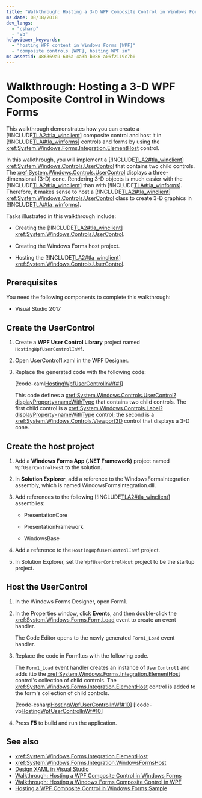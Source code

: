 ```yaml
---
title: "Walkthrough: Hosting a 3-D WPF Composite Control in Windows Forms"
ms.date: 08/18/2018
dev_langs:
  - "csharp"
  - "vb"
helpviewer_keywords:
  - "hosting WPF content in Windows Forms [WPF]"
  - "composite controls [WPF], hosting WPF in"
ms.assetid: 486369a9-606a-4a3b-b086-a06f2119c7b0
---
```

# Walkthrough: Hosting a 3-D WPF Composite Control in Windows Forms

This walkthrough demonstrates how you can create a [!INCLUDE[TLA2#tla_winclient](../../../../includes/tla2sharptla-winclient-md.md)] composite control and host it in [!INCLUDE[TLA#tla_winforms](../../../../includes/tlasharptla-winforms-md.md)] controls and forms by using the <xref:System.Windows.Forms.Integration.ElementHost> control.

In this walkthrough, you will implement a [!INCLUDE[TLA2#tla_winclient](../../../../includes/tla2sharptla-winclient-md.md)] <xref:System.Windows.Controls.UserControl> that contains two child controls. The <xref:System.Windows.Controls.UserControl> displays a three-dimensional (3-D) cone. Rendering 3-D objects is much easier with the [!INCLUDE[TLA2#tla_winclient](../../../../includes/tla2sharptla-winclient-md.md)] than with [!INCLUDE[TLA#tla_winforms](../../../../includes/tlasharptla-winforms-md.md)]. Therefore, it makes sense to host a [!INCLUDE[TLA2#tla_winclient](../../../../includes/tla2sharptla-winclient-md.md)] <xref:System.Windows.Controls.UserControl> class to create 3-D graphics in [!INCLUDE[TLA#tla_winforms](../../../../includes/tlasharptla-winforms-md.md)].

Tasks illustrated in this walkthrough include:

- Creating the [!INCLUDE[TLA2#tla_winclient](../../../../includes/tla2sharptla-winclient-md.md)] <xref:System.Windows.Controls.UserControl>.

- Creating the Windows Forms host project.

- Hosting the [!INCLUDE[TLA2#tla_winclient](../../../../includes/tla2sharptla-winclient-md.md)] <xref:System.Windows.Controls.UserControl>.

## Prerequisites

You need the following components to complete this walkthrough:

- Visual Studio 2017

<a name="To_Create_the_UserControl"></a>
## Create the UserControl

1. Create a **WPF User Control Library** project named `HostingWpfUserControlInWf`.

2. Open UserControl1.xaml in the WPF Designer.

3. Replace the generated code with the following code:

     [!code-xaml[HostingWpfUserControlInWf#1](~/samples/snippets/csharp/VS_Snippets_Wpf/HostingWpfUserControlInWf/CSharp/HostingWpfUserControlInWf/ConeControl.xaml#1)]

     This code defines a <xref:System.Windows.Controls.UserControl?displayProperty=nameWithType> that contains two child controls. The first child control is a <xref:System.Windows.Controls.Label?displayProperty=nameWithType> control; the second is a <xref:System.Windows.Controls.Viewport3D> control that displays a 3-D cone.

<a name="To_Create_the_Windows_Forms_Host_Project"></a>
## Create the host project

1. Add a **Windows Forms App (.NET Framework)** project named `WpfUserControlHost` to the solution.

2. In **Solution Explorer**, add a reference to the WindowsFormsIntegration assembly, which is named WindowsFormsIntegration.dll.

3. Add references to the following [!INCLUDE[TLA2#tla_winclient](../../../../includes/tla2sharptla-winclient-md.md)] assemblies:

    - PresentationCore

    - PresentationFramework

    - WindowsBase

4. Add a reference to the `HostingWpfUserControlInWf` project.

5. In Solution Explorer, set the `WpfUserControlHost` project to be the startup project.

<a name="To_Host_the_Windows_Presentation_Foundation"></a>
## Host the UserControl

1. In the Windows Forms Designer, open Form1.

2. In the Properties window, click **Events**, and then double-click the <xref:System.Windows.Forms.Form.Load> event to create an event handler.

     The Code Editor opens to the newly generated `Form1_Load` event handler.

3. Replace the code in Form1.cs with the following code.

     The `Form1_Load` event handler creates an instance of `UserControl1` and adds itto the <xref:System.Windows.Forms.Integration.ElementHost> control's collection of child controls. The <xref:System.Windows.Forms.Integration.ElementHost> control is added to the form's collection of child controls.

     [!code-csharp[HostingWpfUserControlInWf#10](~/samples/snippets/csharp/VS_Snippets_Wpf/HostingWpfUserControlInWf/CSharp/WpfUserControlHost/Form1.cs#10)]
     [!code-vb[HostingWpfUserControlInWf#10](~/samples/snippets/visualbasic/VS_Snippets_Wpf/HostingWpfUserControlInWf/VisualBasic/WpfUserControlHost/Form1.vb#10)]

4. Press **F5** to build and run the application.

## See also

- <xref:System.Windows.Forms.Integration.ElementHost>
- <xref:System.Windows.Forms.Integration.WindowsFormsHost>
- [Design XAML in Visual Studio](/visualstudio/xaml-tools/designing-xaml-in-visual-studio)
- [Walkthrough: Hosting a WPF Composite Control in Windows Forms](walkthrough-hosting-a-wpf-composite-control-in-windows-forms.md)
- [Walkthrough: Hosting a Windows Forms Composite Control in WPF](walkthrough-hosting-a-windows-forms-composite-control-in-wpf.md)
- [Hosting a WPF Composite Control in Windows Forms Sample](https://go.microsoft.com/fwlink/?LinkID=160001)
